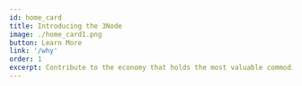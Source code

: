 ```yaml
---
id: home_card
title: Introducing the 3Node
image: ./home_card1.png
button: Learn More
link: '/why'
order: 1
excerpt: Contribute to the economy that holds the most valuable commodity on earth. Data is now considered the most valuable commodity on earth, outshining oil and gold. Today it is controlled by a few large corporations. ThreeFold provides a new paradigm that allows anyone, like you, to participate in the Internet economy. 
---
```


